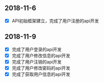 ## 2018-11-6
- [x] API初始框架建立，完成了用户注册的api开发
## 2018-11-9
- [x] 完成了用户登录的api开发
- [x] 完成了用户修改信息的api开发
- [x] 完成了用户注销的api开发
- [x] 完成了用户修改密码的api开发
- [x] 完成了获取用户信息的api开发